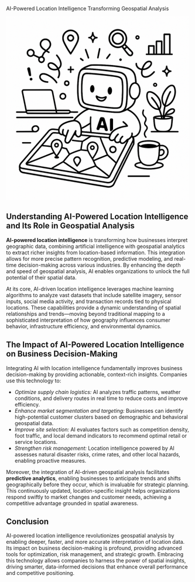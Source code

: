 AI-Powered Location Intelligence Transforming Geospatial Analysis

<img src="/public/post-1.jpeg" style="width: 500px; max-width: 100%; height: auto" title="Click for the larger version." />

<h2>Understanding AI-Powered Location Intelligence and Its Role in Geospatial Analysis</h2>
<p><strong>AI-powered location intelligence</strong> is transforming how businesses interpret geographic data, combining artificial intelligence with geospatial analytics to extract richer insights from location-based information. This integration allows for more precise pattern recognition, predictive modeling, and real-time decision-making across various industries. By enhancing the depth and speed of geospatial analysis, AI enables organizations to unlock the full potential of their spatial data.</p>
<p>At its core, AI-driven location intelligence leverages machine learning algorithms to analyze vast datasets that include satellite imagery, sensor inputs, social media activity, and transaction records tied to physical locations. These capabilities provide a dynamic understanding of spatial relationships and trends—moving beyond traditional mapping to a sophisticated interpretation of how geography influences consumer behavior, infrastructure efficiency, and environmental dynamics.</p>

<h2>The Impact of AI-Powered Location Intelligence on Business Decision-Making</h2>
<p>Integrating AI with location intelligence fundamentally improves business decision-making by providing actionable, context-rich insights. Companies use this technology to:</p>
<ul>
  <li><em>Optimize supply chain logistics:</em> AI analyzes traffic patterns, weather conditions, and delivery routes in real time to reduce costs and improve efficiency.</li>
  <li><em>Enhance market segmentation and targeting:</em> Businesses can identify high-potential customer clusters based on demographic and behavioral geospatial data.</li>
  <li><em>Improve site selection:</em> AI evaluates factors such as competition density, foot traffic, and local demand indicators to recommend optimal retail or service locations.</li>
  <li><em>Strengthen risk management:</em> Location intelligence powered by AI assesses natural disaster risks, crime rates, and other local hazards, enabling proactive measures.</li>
</ul>
<p>Moreover, the integration of AI-driven geospatial analysis facilitates <strong>predictive analytics</strong>, enabling businesses to anticipate trends and shifts geographically before they occur, which is invaluable for strategic planning. This continuously updated, location-specific insight helps organizations respond swiftly to market changes and customer needs, achieving a competitive advantage grounded in spatial awareness.</p>

<h2>Conclusion</h2>
<p>AI-powered location intelligence revolutionizes geospatial analysis by enabling deeper, faster, and more accurate interpretation of location data. Its impact on business decision-making is profound, providing advanced tools for optimization, risk management, and strategic growth. Embracing this technology allows companies to harness the power of spatial insights, driving smarter, data-informed decisions that enhance overall performance and competitive positioning.</p>
